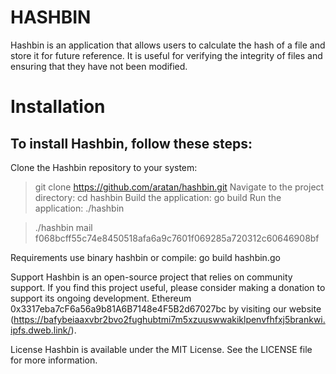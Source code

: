 # HASHBIN
Hashbin is an application that allows users to calculate the hash of a file and store it for future reference. It is useful for verifying the integrity of files and ensuring that they have not been modified.

# Installation
## To install Hashbin, follow these steps:

Clone the Hashbin repository to your system:
> git clone https://github.com/aratan/hashbin.git
Navigate to the project directory:
> cd hashbin
Build the application:
> go build
Run the application:
> ./hashbin

> ./hashbin mail
> f068bcff55c74e8450518afa6a9c7601f069285a720312c60646908bf

Requirements
use binary hashbin or compile: go build hashbin.go

Support
Hashbin is an open-source project that relies on community support. If you find this project useful, please consider making a donation to support its ongoing development. Ethereum 0x3317eba7cF6a56a9b81A6B7148e4F5B2d67027bc
by visiting our website (https://bafybeiaaxvbr2bvo2fughubtmi7m5xzuuswwakiklpenvfhfxj5brankwi.ipfs.dweb.link/).

License
Hashbin is available under the MIT License. See the LICENSE file for more information.

